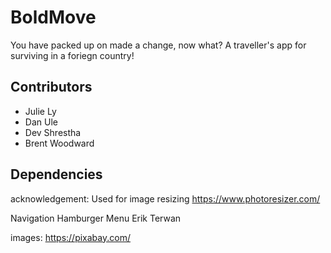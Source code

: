 # BoldMove
You have packed up on made a change, now what? A traveller's app for surviving in a foriegn country!

## Contributors
* Julie Ly
* Dan Ule
* Dev Shrestha
* Brent Woodward

## Dependencies

acknowledgement: 
Used for image resizing
https://www.photoresizer.com/

Navigation Hamburger Menu
Erik Terwan

images: 
https://pixabay.com/
